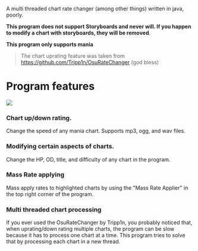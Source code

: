 A multi threaded chart rate changer (among other things) written in java, poorly.

**This program does not support Storyboards and never will. If you happen to modify a chart with storyboards, they will be removed**.

**This program only supports mania**

>The chart uprating feature was taken from https://github.com/Tripp1n/OsuRateChanger (god bless)

# Program features

![](https://i.imgur.com/Tffe0mf.png)

### Chart up/down rating.

Change the speed of any mania chart. Supports mp3, ogg, and wav files.

### Modifying certain aspects of charts.

Change the HP, OD, title, and difficulty of any chart in the program.

### Mass Rate applying

Mass apply rates to highlighted charts by using the "Mass Rate Applier" in the top right corner of the program.

### Multi threaded chart processing

If you ever used the OsuRateChanger by Tripp1n, you probably noticed that, when uprating/down rating multiple charts, the program can be slow because it has to process one chart at a time. This program tries to solve that by processing each chart in a new thread.
